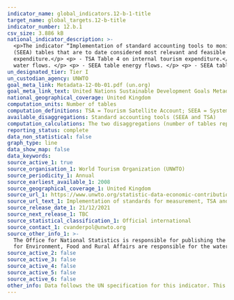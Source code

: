 ```yaml
---
indicator_name: global_indicators.12-b-1-title
target_name: global_targets.12-b-title
indicator_number: 12.b.1
csv_size: 3.886 kB
national_indicator_description: >-
  <p>The indicator “Implementation of standard accounting tools to monitor the economic and environmental aspects of tourism sustainability” relates to the degree of implementation in countries of the Tourism Satellite Account (TSA) and the System of Environmental and Economic Accounts
  (SEEA) tables that are to date considered most relevant and feasible for monitoring sustainability in tourism. These tables are </p> <p> - TSA Table 1 on inbound tourism expenditure.</p> <p> - TSA Table 2 on domestic tourism expenditure.</p> <p> - TSA Table 3 on outbound tourism
  expenditure.</p> <p> - TSA Table 4 on internal tourism expenditure.</p> <p> - TSA Table 5 on production accounts of tourism industries.</p> <p> -TSA Table 6 domestic supply and internal tourism consumption. </p> <p> - TSA Table 7 on employment in tourism industries. </p> <p> - SEEA table
  water flows. </p> <p> - SEEA table energy flows. </p> <p> - SEEA table GHG emissions. </p> <p> - SEEA table solid waste.</p>
un_designated_tier: Tier I
un_custodian_agency: UNWTO
goal_meta_link: Metadata-12-0b-01.pdf (un.org)
goal_meta_link_text: United Nations Sustainable Development Goals Metadata 
national_geographical_coverage: United Kingdom
computation_units: Number of tables
computation_definitions: TSA = Tourism Satellite Account; SEEA = System of Environmental and Economic Accounts
available_disaggregations: Standard accounting tools (SEEA and TSA)
computation_calculations: The two disaggregations (number of tables reported for standard accounting tools) add up to the total headline UK figure.
reporting_status: complete
data_non_statistical: false
graph_type: line
data_show_map: false
data_keywords:
source_active_1: true
source_organisation_1: World Tourism Organization (UNWTO)
source_periodicity_1: Annual
source_earliest_available_1: 2008
source_geographical_coverage_1: United Kingdom
source_url_1: https://www.unwto.org/statistic-data-economic-contribution-of-tourism-and-beyond
source_url_text_1: Implementation of standards for measurement, TSA and SEEA
source_release_date_1: 21/12/2021
source_next_release_1: TBC
source_statistical_classification_1: Official international
source_contact_1: cvanderpol@unwto.org
source_other_info_1: >-
  The Office for National Statistics is responsible for publishing the Tourism Satellite Account tables for the UK. The Office for National Statistics is responsible for System of Environmental-Economic Accounting (SEEA) Physical flow accounts for energy and air emissions. The Department
  for Environment, Food and Rural Affairs are responsible for the water and waste figures.
source_active_2: false
source_active_3: false
source_active_4: false
source_active_5: false
source_active_6: false
other_info: Data follows the UN specification for this indicator. This indicator has been identified in collaboration with topic experts.
---
```

